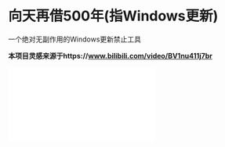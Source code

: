 # 向天再借500年(指Windows更新)

一个绝对无副作用的Windows更新禁止工具

**本项目灵感来源于https://www.bilibili.com/video/BV1nu411j7br**

<iframe src="//player.bilibili.com/player.html?isOutside=true&aid=530682555&bvid=BV1nu411j7br&cid=1188530103&p=1" scrolling="no" border="0" frameborder="no" framespacing="0" allowfullscreen="true"></iframe>

